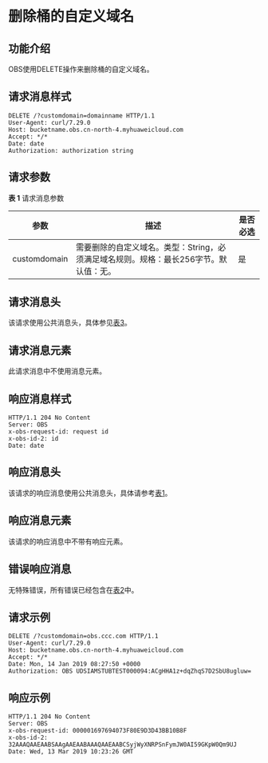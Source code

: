 # 删除桶的自定义域名<a name="obs_04_0061"></a>

## 功能介绍<a name="section137721429163611"></a>

OBS使用DELETE操作来删除桶的自定义域名。

## 请求消息样式<a name="section331952113719"></a>

```
DELETE /?customdomain=domainname HTTP/1.1
User-Agent: curl/7.29.0
Host: bucketname.obs.cn-north-4.myhuaweicloud.com 
Accept: */*
Date: date
Authorization: authorization string
```

## 请求参数<a name="section99761026183718"></a>

**表 1**  请求消息参数

|参数|描述|是否必选|
|--|--|--|
|customdomain|需要删除的自定义域名。类型：String，必须满足域名规则。规格：最长256字节。默认值：无。|是|


## 请求消息头<a name="section103169407369"></a>

该请求使用公共消息头，具体参见[表3](构造请求.md#table25197309)。

## 请求消息元素<a name="section12410140203613"></a>

此请求消息中不使用消息元素。

## 响应消息样式<a name="section311855514451"></a>

```
HTTP/1.1 204 No Content
Server: OBS
x-obs-request-id: request id
x-obs-id-2: id
Date: date
```

## 响应消息头<a name="section1033718854612"></a>

该请求的响应消息使用公共消息头，具体请参考[表1](返回结果.md#d0e686)。

## 响应消息元素<a name="section1193415543460"></a>

该请求的响应消息中不带有响应元素。

## 错误响应消息<a name="section69808131474"></a>

无特殊错误，所有错误已经包含在[表2](错误码.md#d0e843)中。

## 请求示例<a name="section1898063115476"></a>

```
DELETE /?customdomain=obs.ccc.com HTTP/1.1
User-Agent: curl/7.29.0
Host: bucketname.obs.cn-north-4.myhuaweicloud.com 
Accept: */*
Date: Mon, 14 Jan 2019 08:27:50 +0000
Authorization: OBS UDSIAMSTUBTEST000094:ACgHHA1z+dqZhqS7D2SbU8ugluw=
```

## 响应示例<a name="section10137146134719"></a>

```
HTTP/1.1 204 No Content
Server: OBS
x-obs-request-id: 000001697694073F80E9D3D43BB10B8F
x-obs-id-2: 32AAAQAAEAABSAAgAAEAABAAAQAAEAABCSyjWyXNRPSnFymJW0AI59GKpW0Qm9UJ
Date: Wed, 13 Mar 2019 10:23:26 GMT
```

